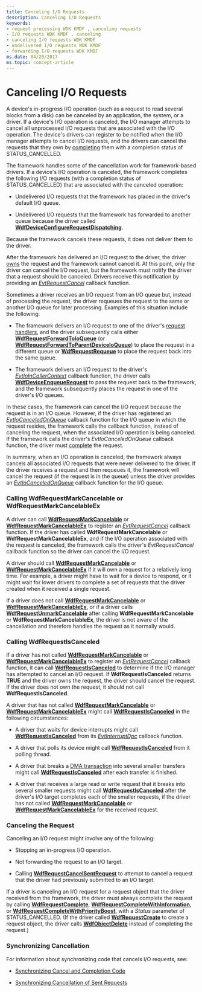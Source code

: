 ```yaml
---
title: Canceling I/O Requests
description: Canceling I/O Requests
keywords:
- request processing WDK KMDF , canceling requests
- I/O requests WDK KMDF , canceling
- canceling I/O requests WDK KMDF
- undelivered I/O requests WDK KMDF
- forwarding I/O requests WDK KMDF
ms.date: 04/20/2017
ms.topic: concept-article
---
```


# Canceling I/O Requests





A device's in-progress I/O operation (such as a request to read several blocks from a disk) can be canceled by an application, the system, or a driver. If a device's I/O operation is canceled, the I/O manager attempts to cancel all unprocessed I/O requests that are associated with the I/O operation. The device's drivers can register to be notified when the I/O manager attempts to cancel I/O requests, and the drivers can cancel the requests that they own by [completing](completing-i-o-requests.md) them with a completion status of STATUS\_CANCELLED.

The framework handles some of the cancellation work for framework-based drivers. If a device's I/O operation is canceled, the framework completes the following I/O requests (with a completion status of STATUS\_CANCELLED) that are associated with the canceled operation:

-   Undelivered I/O requests that the framework has placed in the driver's default I/O queue.

-   Undelivered I/O requests that the framework has forwarded to another queue because the driver called [**WdfDeviceConfigureRequestDispatching**](/windows-hardware/drivers/ddi/wdfdevice/nf-wdfdevice-wdfdeviceconfigurerequestdispatching).

Because the framework cancels these requests, it does not deliver them to the driver.

After the framework has delivered an I/O request to the driver, the driver [owns](request-ownership.md) the request and the framework cannot cancel it. At this point, only the driver can cancel the I/O request, but the framework must notify the driver that a request should be canceled. Drivers receive this notification by providing an [*EvtRequestCancel*](/windows-hardware/drivers/ddi/wdfrequest/nc-wdfrequest-evt_wdf_request_cancel) callback function.

Sometimes a driver receives an I/O request from an I/O queue but, instead of processing the request, the driver requeues the request to the same or another I/O queue for later processing. Examples of this situation include the following:

-   The framework delivers an I/O request to one of the driver's [request handlers](request-handlers.md), and the driver subsequently calls either [**WdfRequestForwardToIoQueue**](/windows-hardware/drivers/ddi/wdfrequest/nf-wdfrequest-wdfrequestforwardtoioqueue) (or [**WdfRequestForwardToParentDeviceIoQueue**](/windows-hardware/drivers/ddi/wdfrequest/nf-wdfrequest-wdfrequestforwardtoparentdeviceioqueue)) to place the request in a different queue or [**WdfRequestRequeue**](/windows-hardware/drivers/ddi/wdfrequest/nf-wdfrequest-wdfrequestrequeue) to place the request back into the same queue.

-   The framework delivers an I/O request to the driver's [*EvtIoInCallerContext*](/windows-hardware/drivers/ddi/wdfdevice/nc-wdfdevice-evt_wdf_io_in_caller_context) callback function, the driver calls [**WdfDeviceEnqueueRequest**](/windows-hardware/drivers/ddi/wdfdevice/nf-wdfdevice-wdfdeviceenqueuerequest) to pass the request back to the framework, and the framework subsequently places the request in one of the driver's I/O queues.

In these cases, the framework can cancel the I/O request because the request is in an I/O queue. However, if the driver has registered an [*EvtIoCanceledOnQueue*](/windows-hardware/drivers/ddi/wdfio/nc-wdfio-evt_wdf_io_queue_io_canceled_on_queue) callback function for the I/O queue in which the request resides, the framework calls the callback function, instead of canceling the request, when the associated I/O operation is being canceled. If the framework calls the driver's *EvtIoCanceledOnQueue* callback function, the driver must [complete](completing-i-o-requests.md) the request.

In summary, when an I/O operation is canceled, the framework always cancels all associated I/O requests that were never delivered to the driver. If the driver receives a request and then requeues it, the framework will cancel the request (if the request is in the queue) unless the driver provides an [*EvtIoCanceledOnQueue*](/windows-hardware/drivers/ddi/wdfio/nc-wdfio-evt_wdf_io_queue_io_canceled_on_queue) callback function for the I/O queue.

### Calling WdfRequestMarkCancelable or WdfRequestMarkCancelableEx

A driver can call [**WdfRequestMarkCancelable**](/windows-hardware/drivers/ddi/wdfrequest/nf-wdfrequest-wdfrequestmarkcancelable) or [**WdfRequestMarkCancelableEx**](/windows-hardware/drivers/ddi/wdfrequest/nf-wdfrequest-wdfrequestmarkcancelableex) to register an [*EvtRequestCancel*](/windows-hardware/drivers/ddi/wdfrequest/nc-wdfrequest-evt_wdf_request_cancel) callback function. If the driver has called **WdfRequestMarkCancelable** or **WdfRequestMarkCancelableEx**, and if the I/O operation associated with the request is canceled, the framework calls the driver's *EvtRequestCancel* callback function so the driver can cancel the I/O request.

A driver should call [**WdfRequestMarkCancelable**](/windows-hardware/drivers/ddi/wdfrequest/nf-wdfrequest-wdfrequestmarkcancelable) or [**WdfRequestMarkCancelableEx**](/windows-hardware/drivers/ddi/wdfrequest/nf-wdfrequest-wdfrequestmarkcancelableex) if it will own a request for a relatively long time. For example, a driver might have to wait for a device to respond, or it might wait for lower drivers to complete a set of requests that the driver created when it received a single request.

If a driver does not call [**WdfRequestMarkCancelable**](/windows-hardware/drivers/ddi/wdfrequest/nf-wdfrequest-wdfrequestmarkcancelable) or [**WdfRequestMarkCancelableEx**](/windows-hardware/drivers/ddi/wdfrequest/nf-wdfrequest-wdfrequestmarkcancelableex), or if a driver calls [**WdfRequestUnmarkCancelable**](/windows-hardware/drivers/ddi/wdfrequest/nf-wdfrequest-wdfrequestunmarkcancelable) after calling **WdfRequestMarkCancelable** or **WdfRequestMarkCancelableEx**, the driver is not aware of the cancellation and therefore handles the request as it normally would.

### Calling WdfRequestIsCanceled

If a driver has not called [**WdfRequestMarkCancelable**](/windows-hardware/drivers/ddi/wdfrequest/nf-wdfrequest-wdfrequestmarkcancelable) or [**WdfRequestMarkCancelableEx**](/windows-hardware/drivers/ddi/wdfrequest/nf-wdfrequest-wdfrequestmarkcancelableex) to register an [*EvtRequestCancel*](/windows-hardware/drivers/ddi/wdfrequest/nc-wdfrequest-evt_wdf_request_cancel) callback function, it can call [**WdfRequestIsCanceled**](/windows-hardware/drivers/ddi/wdfrequest/nf-wdfrequest-wdfrequestiscanceled) to determine if the I/O manager has attempted to cancel an I/O request. If **WdfRequestIsCanceled** returns **TRUE** and the driver owns the request, the driver should cancel the request. If the driver does not own the request, it should not call **WdfRequestIsCanceled**.

A driver that has not called [**WdfRequestMarkCancelable**](/windows-hardware/drivers/ddi/wdfrequest/nf-wdfrequest-wdfrequestmarkcancelable) or [**WdfRequestMarkCancelableEx**](/windows-hardware/drivers/ddi/wdfrequest/nf-wdfrequest-wdfrequestmarkcancelableex) might call [**WdfRequestIsCanceled**](/windows-hardware/drivers/ddi/wdfrequest/nf-wdfrequest-wdfrequestiscanceled) in the following circumstances:

-   A driver that waits for device interrupts might call [**WdfRequestIsCanceled**](/windows-hardware/drivers/ddi/wdfrequest/nf-wdfrequest-wdfrequestiscanceled) from its [*EvtInterruptDpc*](/windows-hardware/drivers/ddi/wdfinterrupt/nc-wdfinterrupt-evt_wdf_interrupt_dpc) callback function.

-   A driver that polls its device might call [**WdfRequestIsCanceled**](/windows-hardware/drivers/ddi/wdfrequest/nf-wdfrequest-wdfrequestiscanceled) from it polling thread.

-   A driver that breaks a [DMA transaction](dma-transactions-and-dma-transfers.md) into several smaller transfers might call [**WdfRequestIsCanceled**](/windows-hardware/drivers/ddi/wdfrequest/nf-wdfrequest-wdfrequestiscanceled) after each transfer is finished.

-   A driver that receives a large read or write request that it breaks into several smaller requests might call [**WdfRequestIsCanceled**](/windows-hardware/drivers/ddi/wdfrequest/nf-wdfrequest-wdfrequestiscanceled) after the driver's I/O target completes each of the smaller requests, if the driver has not called [**WdfRequestMarkCancelable**](/windows-hardware/drivers/ddi/wdfrequest/nf-wdfrequest-wdfrequestmarkcancelable) or [**WdfRequestMarkCancelableEx**](/windows-hardware/drivers/ddi/wdfrequest/nf-wdfrequest-wdfrequestmarkcancelableex) for the received request.

### Canceling the Request

Canceling an I/O request might involve any of the following:

-   Stopping an in-progress I/O operation.

-   Not forwarding the request to an I/O target.

-   Calling [**WdfRequestCancelSentRequest**](/windows-hardware/drivers/ddi/wdfrequest/nf-wdfrequest-wdfrequestcancelsentrequest) to attempt to cancel a request that the driver had previously submitted to an I/O target.

If a driver is canceling an I/O request for a request object that the driver received from the framework, the driver must always complete the request by calling [**WdfRequestComplete**](/windows-hardware/drivers/ddi/wdfrequest/nf-wdfrequest-wdfrequestcomplete), [**WdfRequestCompleteWithInformation**](/windows-hardware/drivers/ddi/wdfrequest/nf-wdfrequest-wdfrequestcompletewithinformation), or [**WdfRequestCompleteWithPriorityBoost**](/windows-hardware/drivers/ddi/wdfrequest/nf-wdfrequest-wdfrequestcompletewithpriorityboost), with a *Status* parameter of STATUS\_CANCELLED. (If the driver called [**WdfRequestCreate**](/windows-hardware/drivers/ddi/wdfrequest/nf-wdfrequest-wdfrequestcreate) to create a request object, the driver calls [**WdfObjectDelete**](/windows-hardware/drivers/ddi/wdfobject/nf-wdfobject-wdfobjectdelete) instead of completing the request.)

### Synchronizing Cancellation

For information about synchronizing code that cancels I/O requests, see:

-   [Synchronizing Cancel and Completion Code](synchronizing-cancel-and-completion-code.md)

-   [Synchronizing Cancellation of Sent Requests](synchronizing-cancellation-of-sent-requests.md)

 

